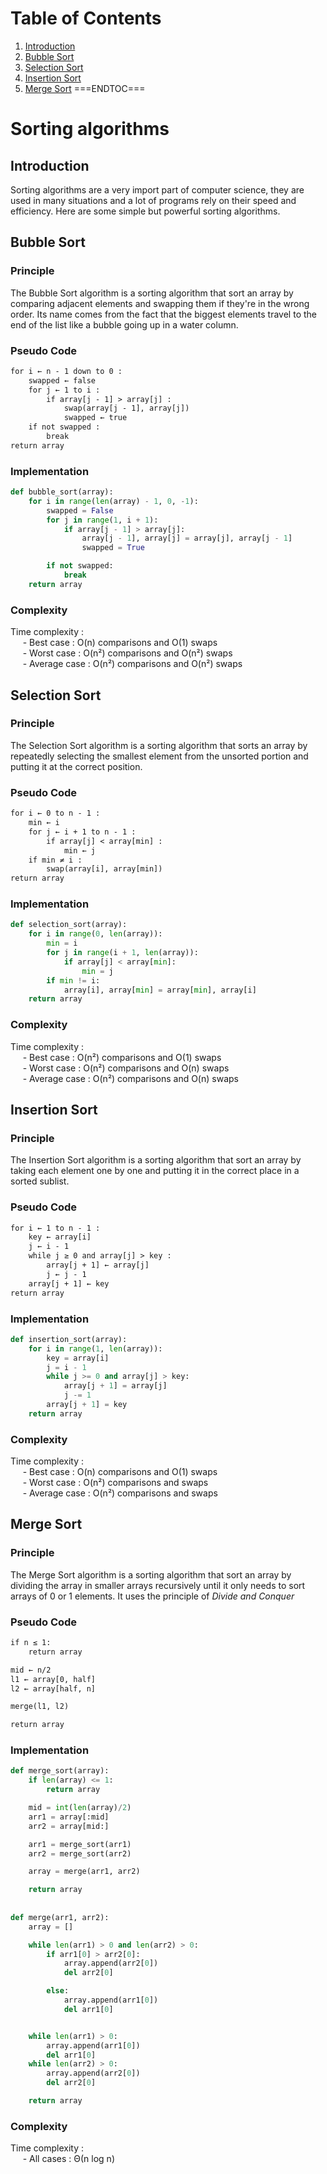 # Table of Contents
1. [Introduction](#introduction)
2. [Bubble Sort](#bubble-sort)
3. [Selection Sort](#selection-sort)
4. [Insertion Sort](#insertion-sort)
5. [Merge Sort](#merge-sort)
===ENDTOC===

# Sorting algorithms

## Introduction

Sorting algorithms are a very import part of computer science, they are used in many situations and a lot of programs rely on their speed and efficiency. Here are some simple but powerful sorting algorithms.

## Bubble Sort

### Principle

The Bubble Sort algorithm is a sorting algorithm that sort an array by comparing adjacent elements and swapping them if they're in the wrong order. Its name comes from the fact that the biggest elements travel to the end of the list like a bubble going up in a water column.

### Pseudo Code

```txt
for i ← n - 1 down to 0 :
    swapped ← false
    for j ← 1 to i :
        if array[j - 1] > array[j] :
            swap(array[j - 1], array[j])
            swapped ← true
    if not swapped :
        break
return array
```

### Implementation

```python
def bubble_sort(array):
    for i in range(len(array) - 1, 0, -1):
        swapped = False
        for j in range(1, i + 1):
            if array[j - 1] > array[j]:
                array[j - 1], array[j] = array[j], array[j - 1]
                swapped = True

        if not swapped:
            break
    return array
```

### Complexity

Time complexity :<br>
&nbsp;&nbsp;&nbsp;&nbsp; - Best case : O(n) comparisons and O(1) swaps<br>
&nbsp;&nbsp;&nbsp;&nbsp; - Worst case : O(n²) comparisons and O(n²) swaps<br>
&nbsp;&nbsp;&nbsp;&nbsp; - Average case : O(n²) comparisons and O(n²) swaps

## Selection Sort

### Principle

The Selection Sort algorithm is a sorting algorithm that sorts an array by repeatedly selecting the smallest element from the unsorted portion and putting it at the correct position.

### Pseudo Code

```txt
for i ← 0 to n - 1 :
    min ← i
    for j ← i + 1 to n - 1 :
        if array[j] < array[min] :
            min ← j
    if min ≠ i :
        swap(array[i], array[min])
return array
```

### Implementation

```python
def selection_sort(array):
    for i in range(0, len(array)):
        min = i
        for j in range(i + 1, len(array)):
            if array[j] < array[min]:
                min = j
        if min != i:
            array[i], array[min] = array[min], array[i]
    return array
```

### Complexity

Time complexity :<br>
&nbsp;&nbsp;&nbsp;&nbsp; - Best case : O(n²) comparisons and O(1) swaps<br>
&nbsp;&nbsp;&nbsp;&nbsp; - Worst case : O(n²) comparisons and O(n) swaps<br>
&nbsp;&nbsp;&nbsp;&nbsp; - Average case : O(n²) comparisons and O(n) swaps

## Insertion Sort

### Principle

The Insertion Sort algorithm is a sorting algorithm that sort an array by taking each element one by one and putting it in the correct place in a sorted sublist.

### Pseudo Code

```txt
for i ← 1 to n - 1 :
    key ← array[i]
    j ← i - 1
    while j ≥ 0 and array[j] > key :
        array[j + 1] ← array[j]
        j ← j - 1
    array[j + 1] ← key
return array
```

### Implementation

```python
def insertion_sort(array):
    for i in range(1, len(array)):
        key = array[i]
        j = i - 1
        while j >= 0 and array[j] > key:
            array[j + 1] = array[j]
            j -= 1
        array[j + 1] = key
    return array
```

### Complexity

Time complexity :<br>
&nbsp;&nbsp;&nbsp;&nbsp; - Best case : O(n) comparisons and O(1) swaps<br>
&nbsp;&nbsp;&nbsp;&nbsp; - Worst case : O(n²) comparisons and swaps<br>
&nbsp;&nbsp;&nbsp;&nbsp; - Average case : O(n²) comparisons and swaps

## Merge Sort

### Principle

The Merge Sort algorithm is a sorting algorithm that sort an array by dividing the array in smaller arrays recursively until it only needs to sort arrays of 0 or 1 elements. It uses the principle of *Divide and Conquer*

### Pseudo Code

```txt
if n ≤ 1:
    return array

mid ← n/2
l1 ← array[0, half]
l2 ← array[half, n]

merge(l1, l2)

return array
```

### Implementation

```python
def merge_sort(array):
    if len(array) <= 1:
        return array

    mid = int(len(array)/2)
    arr1 = array[:mid]
    arr2 = array[mid:]

    arr1 = merge_sort(arr1)
    arr2 = merge_sort(arr2)

    array = merge(arr1, arr2)

    return array
    
    
def merge(arr1, arr2):
    array = []

    while len(arr1) > 0 and len(arr2) > 0:
        if arr1[0] > arr2[0]:
            array.append(arr2[0])
            del arr2[0]

        else:
            array.append(arr1[0])
            del arr1[0]


    while len(arr1) > 0:
        array.append(arr1[0])
        del arr1[0]
    while len(arr2) > 0:
        array.append(arr2[0])
        del arr2[0]

    return array
```

### Complexity

Time complexity :<br>
&nbsp;&nbsp;&nbsp;&nbsp; - All cases : Θ(n log n)